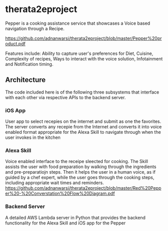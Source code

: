# therata2eproject

Pepper is a cooking assistance service that showcases a Voice based navigation through a Recipe.

https://github.com/adnanwarsi/therata2eproject/blob/master/Pepper%20product.pdf

Features include:
Ability to capture user's preferences for Diet, Cuisine, Complexity of recipes,  Ways to interact with the voice solution, Infotainment and Notification timing.

## Architecture
The code included here is of the following three subsystems that interface with each other via respective APIs to the backend server.

### iOS App
User app to select recepies on the internet and submit as one the favorites. The server converts any recepie from the Internet and converts it into voice enabled format appropriate for the Alexa Skill to navigate through when the user invokes in the kitchen

### Alexa Skill
Voice enabled interface to the receipe sleected for cooking. The Skill assists the user with food preparation by walking through the ingredients and pre-preparatiojn steps. Then it helps the user in a human voice, as if guided by a chef expert, while the user goes through the cooking steps, including appropriate wait times and reminders.
https://github.com/adnanwarsi/therata2eproject/blob/master/Red%20Pepper%20-%20Converstation%20Flow%20Diagram.pdf

### Backend Server 
A detailed AWS Lambda server in Python that provides the backend functionality for the Alexa Skill and iOS app for the Pepper 
